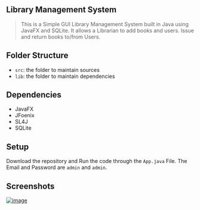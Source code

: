 ## Library Management System

> This is a Simple GUI Library Management System built in Java using JavaFX
and SQLite. It allows a Librarian to add books and users. Issue and return books
to/from Users.

## Folder Structure

- `src`: the folder to maintain sources
- `lib`: the folder to maintain dependencies


## Dependencies
- JavaFX
- JFoenix
- SL4J
- SQLite

## Setup
Download the repository and Run the code through the `App.java` File.
The Email and Password are `admin` and `admin`.

## Screenshots
[![image](https://imgur.com/a/MXepYF0)](https://imgur.com/a/MXepYF0)
